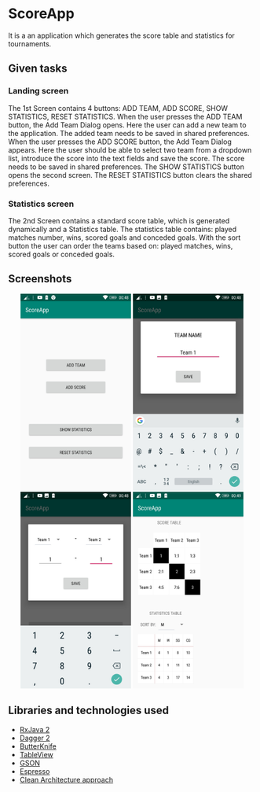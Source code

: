# ScoreApp

It is a an application which generates the score table and statistics for tournaments.

## Given tasks

### Landing screen 
 
The 1st Screen contains 4 buttons: ADD TEAM, ADD SCORE, SHOW STATISTICS, RESET STATISTICS. When the user presses the ADD TEAM button, the Add Team Dialog opens. Here the user can add a new team to the application. The added team needs to be saved in shared preferences. When the user presses the ADD SCORE button, the Add Team Dialog appears. Here the user should be able to select two team from a dropdown list, introduce the score into the text fields and save the score. The score needs to be saved in shared preferences. The SHOW STATISTICS button opens the second screen. The RESET STATISTICS button clears the shared preferences. 
 
### Statistics screen 
 
The 2nd Screen contains a standard score table, which is generated dynamically and a Statistics table. The statistics table contains: played matches number, wins, scored goals and conceded goals. With the sort button the user can order the teams based on: played matches, wins, scored goals or conceded goals.

## Screenshots


<div align="center">
<img src="/img/main.jpeg?raw=true" height="400" alt="Main screen" title="Main screen"/> <img src="/img/add_team.jpeg?raw=true" height="400" alt="Add team dialog" title="Add team dialog"/> 
</div>
<div align="center">
 <img src="/img/add_score.jpeg?raw=true" height="400" alt="Add score dialog" title="Add score dialog"/> <img src="/img/statistics.jpeg?raw=true" height="400" alt="Statistics screen" title="Statistics screen"/>
 </div>



## Libraries and technologies used

- [RxJava 2](https://github.com/ReactiveX/RxJava)
- [Dagger 2](https://github.com/google/dagger)
- [ButterKnife](https://github.com/JakeWharton/butterknife)
- [TableView](https://github.com/evrencoskun/TableView)
- [GSON](https://github.com/google/gson)
- [Espresso](https://developer.android.com/training/testing/espresso/) 
- [Clean Architecture approach](https://github.com/android10/Android-CleanArchitecture) 


